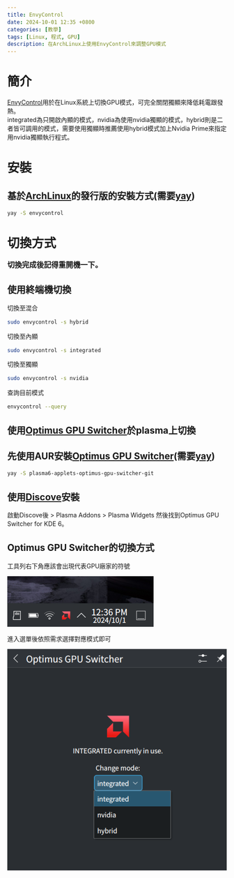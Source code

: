```yaml
---
title: EnvyControl
date: 2024-10-01 12:35 +0800
categories: [教學]
tags: [Linux, 程式, GPU]
description: 在ArchLinux上使用EnvyControl來調整GPU模式
---
```


# 簡介
[EnvyControl](https://github.com/bayasdev/envycontrol)用於在Linux系統上切換GPU模式，可完全關閉獨顯來降低耗電跟發熱。 <br>
integrated為只開啟內顯的模式，nvidia為使用nvidia獨顯的模式，hybrid則是二者皆可調用的模式，需要使用獨顯時推薦使用hybrid模式加上Nvidia Prime來指定用nvidia獨顯執行程式。

# 安裝
## 基於[ArchLinux](https://archlinux.org/)的發行版的安裝方式(需要[yay](/posts/Yay))
```bash
yay -S envycontrol
```

# 切換方式
<span style="font-weight: bold; font-size: 1.2em;">切換完成後記得重開機一下。</span> <br>

## 使用終端機切換
切換至混合 <br>
```bash
sudo envycontrol -s hybrid
```

切換至內顯 <br>
```bash
sudo envycontrol -s integrated
```

切換至獨顯 <br>
```bash
sudo envycontrol -s nvidia
```

查詢目前模式 <br>
```bash
envycontrol --query
```

## 使用[Optimus GPU Switcher](https://github.com/enielrodriguez/optimus-gpu-switcher)於plasma上切換
## 先使用AUR安裝[Optimus GPU Switcher](https://github.com/enielrodriguez/optimus-gpu-switcher)(需要[yay](/posts/Yay))
```bash
yay -S plasma6-applets-optimus-gpu-switcher-git
```

## 使用[Discove](https://apps.kde.org/zh-tw/discover/)安裝
啟動Discove後 > Plasma Addons > Plasma Widgets 然後找到Optimus GPU Switcher for KDE 6。 <br>

## Optimus GPU Switcher的切換方式
工具列右下角應該會出現代表GPU廠家的符號

![Desktop View](/assets/img/2024-10-01-EnvyControl/SystemTrayIcon.png)

進入選單後依照需求選擇對應模式即可

![Desktop View](/assets/img/2024-10-01-EnvyControl/ToggleButton.png)
